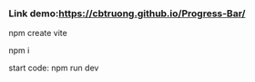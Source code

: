 ### Link demo:https://cbtruong.github.io/Progress-Bar/


npm create vite

npm i

start code: npm run dev
